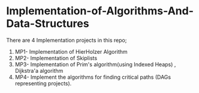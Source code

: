 # Implementation-of-Algorithms-And-Data-Structures

There are 4 Implementation projects in this repo;
1) MP1- Implementation of HierHolzer Algorithm
2) MP2- Implementation of Skiplists
3) MP3- Implementation of Prim's algorithm(using Indexed Heaps) , Dijkstra'a algorithm
4) MP4- Implement the algorithms for finding critical paths (DAGs representing projects).